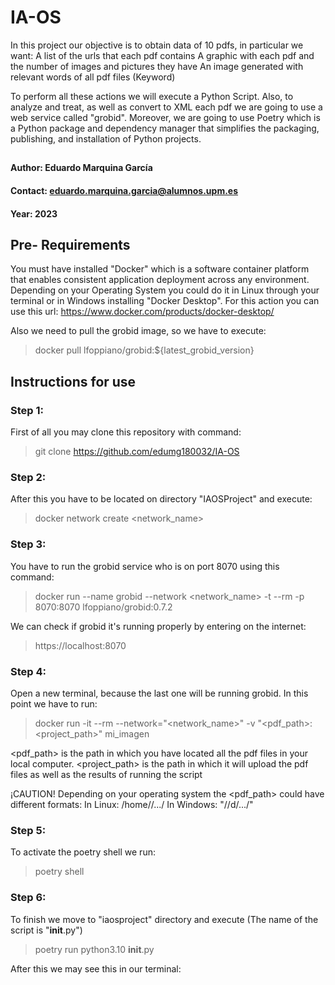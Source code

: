 # IA-OS
In this project our objective is to obtain data of 10 pdfs, in particular we want: 
         A list of the urls that each pdf contains
         A graphic with each pdf and the number of images and pictures they have
         An image generated with relevant words of all pdf files (Keyword)

To perform all these actions we will execute a Python Script. 
Also, to analyze and treat, as well as convert to XML each pdf we are going to use a web service called "grobid". 
Moreover, we are going to use Poetry which is a Python package and dependency manager that simplifies the packaging, publishing, and installation of Python projects.


## 
#### Author: Eduardo Marquina García
#### Contact: eduardo.marquina.garcia@alumnos.upm.es
#### Year: 2023

## Pre- Requirements
You must have installed "Docker" which is a software container platform that enables consistent application deployment across any environment. 
Depending on your Operating System you could do it in Linux through your terminal or in Windows installing "Docker Desktop". For this action you can use this url: https://www.docker.com/products/docker-desktop/

Also we need to pull the grobid image, so we have to execute:
> docker pull lfoppiano/grobid:${latest_grobid_version}


## Instructions for use
### Step 1: 
First of all you may clone this repository with command:  
> git clone https://github.com/edumg180032/IA-OS 

### Step 2:
After this you have to be located on directory "IAOSProject" and execute: 
> docker network create <network_name>

### Step 3:
You have to run the grobid service who is on port 8070 using this command:
> docker run --name grobid --network <network_name> -t --rm -p 8070:8070 lfoppiano/grobid:0.7.2 

We can check if grobid it's running properly by entering on the internet:  
> https://localhost:8070 

### Step 4:
Open a new terminal, because the last one will be running grobid. 
In this point we have to run:
> docker run -it --rm --network="<network_name>" -v "<pdf_path>:<project_path>" mi_imagen 

<pdf_path> is the path in which you have located all the pdf files in your local computer.
<project_path> is the path in which it will upload the pdf files as well as the results of running the script

¡CAUTION!
Depending on your operating system the <pdf_path> could have different formats:
In Linux: /home/<username>/.../
In Windows: "//d/.../"

### Step 5:
To activate the poetry shell we run:
> poetry shell

### Step 6:
To finish we move to "iaosproject" directory and execute (The name of the script is "__init__.py")
> poetry run python3.10 __init__.py  


After this we may see this in our terminal: 

         
